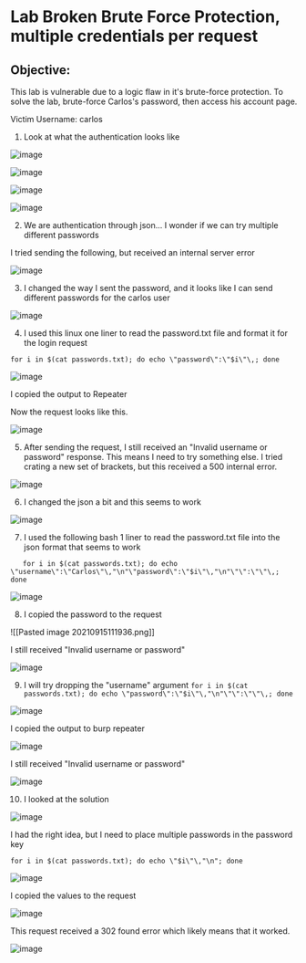 # Lab Broken Brute Force Protection, multiple credentials per request

## Objective: 

This lab is vulnerable due to a logic flaw in it's brute-force protection. To solve the lab, brute-force Carlos's password, then access his account page. 

Victim Username: carlos

1. Look at what the authentication looks like

![image](https://user-images.githubusercontent.com/90155329/133467596-0108c7cb-7bf6-497a-b18e-a1cfb105a794.png)

![image](https://user-images.githubusercontent.com/90155329/133467622-5bb61152-e11b-40c6-ab58-2b90fb2e3882.png)

![image](https://user-images.githubusercontent.com/90155329/133467674-11a89eec-c102-4232-acb5-6bf44be1fba0.png)

![image](https://user-images.githubusercontent.com/90155329/133467705-1073a417-0034-4e25-b82d-097a38476fcf.png)

2. We are authentication through json... I wonder if we can try multiple different passwords 

I tried sending the following, but received an internal server error

![image](https://user-images.githubusercontent.com/90155329/133467737-bc23d6c7-5c89-4301-969e-317a42a1e724.png)

3. I changed the way I sent the password, and it looks like I can send different passwords for the carlos user

![image](https://user-images.githubusercontent.com/90155329/133467769-dc3fceb3-f5fa-4737-b318-887c7d524bdd.png)

4. I used this linux one liner to read the password.txt file and format it for the login request

` for i in $(cat passwords.txt); do echo \"password\":\"$i\"\,; done  `

![image](https://user-images.githubusercontent.com/90155329/133467820-5e4d86cb-7ffb-4ed4-acc6-b9123706e2bb.png)

I copied the output to Repeater

Now the request looks like this.

![image](https://user-images.githubusercontent.com/90155329/133468074-54ab3654-ed18-4526-a4e7-8155ed6eed8b.png)

5. After sending the request, I still received an "Invalid username or password" response. This means I need to try something else. I tried crating a new set of brackets, but this received a 500 internal error.

![image](https://user-images.githubusercontent.com/90155329/133468133-c7aa0059-30a2-4619-86a3-2d4a9ec51242.png)

6. I changed the json a bit and this seems to work

![image](https://user-images.githubusercontent.com/90155329/133468162-97726974-93e8-4f62-a66c-24896a2ebea8.png)

7. I used the following bash 1 liner to read the password.txt file into the json format that seems to work 

`   
for i in $(cat passwords.txt); do echo \"username\":\"Carlos\"\,"\n"\"password\":\"$i\"\,"\n"\"\":\"\"\,; done
  `

![image](https://user-images.githubusercontent.com/90155329/133468214-dab3b4d0-90b5-475b-885b-317307cb6e8c.png)

8. I copied the password to the request

![[Pasted image 20210915111936.png]]

I still received "Invalid username or password"

![image](https://user-images.githubusercontent.com/90155329/133468260-fa64d741-58d9-4e12-a5ec-9fb59c2118c2.png)


9. I will try dropping the "username" argument
`
for i in $(cat passwords.txt); do echo \"password\":\"$i\"\,"\n"\"\":\"\"\,; done
`

![image](https://user-images.githubusercontent.com/90155329/133468458-e6574318-f186-4c37-b58e-7bc839b35642.png)

I copied the output to burp repeater

![image](https://user-images.githubusercontent.com/90155329/133468493-affbeefc-fce3-4a51-94cd-02792512751e.png)

I still received "Invalid username or password"

![image](https://user-images.githubusercontent.com/90155329/133468522-63da673c-6f98-417f-9746-8c6a23e063dc.png)


10. I looked at the solution

![image](https://user-images.githubusercontent.com/90155329/133468554-98ad92ab-ec1c-4bdc-9cdc-7845b71d1503.png)

I had the right idea, but I need to place multiple passwords in the password key 

` for i in $(cat passwords.txt); do echo \"$i\"\,"\n"; done `

![image](https://user-images.githubusercontent.com/90155329/133468587-94f11654-a4a5-48c5-b039-468442020f62.png)

I copied the values to the request

![image](https://user-images.githubusercontent.com/90155329/133468626-952d3640-d57e-4f64-a356-50442453300c.png)

This request received a 302 found error which likely means that it worked.

![image](https://user-images.githubusercontent.com/90155329/133468671-8e8ea9dd-fd5d-47b8-8a46-53cde41680c0.png)
